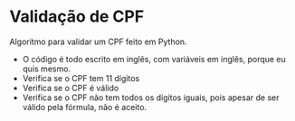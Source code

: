 # Validação de CPF
Algoritmo para validar um CPF feito em Python.
- O código é todo escrito em inglês, com variáveis em inglês, porque eu quis mesmo.
- Verifica se o CPF tem 11 dígitos
- Verifica se o CPF é válido
- Verifica se o CPF não tem todos os dígitos iguais, pois apesar de ser válido pela fórmula, não é aceito.
